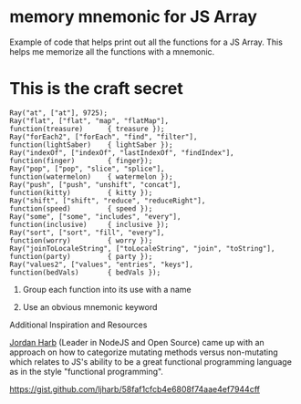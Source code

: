 # memory mnemonic for JS Array

Example of code that helps print out all the functions for a JS Array. This helps me memorize all the functions with a mnemonic.

# This is the craft secret

```
Ray("at", ["at"], 9725);
Ray("flat", ["flat", "map", "flatMap"],                             function(treasure)      { treasure });
Ray("forEach2", ["forEach", "find", "filter"],                      function(lightSaber)    { lightSaber });
Ray("indexOf", ["indexOf", "lastIndexOf", "findIndex"],             function(finger)        { finger});
Ray("pop", ["pop", "slice", "splice"],                              function(watermelon)    { watermelon });
Ray("push", ["push", "unshift", "concat"],                          function(kitty)         { kitty });
Ray("shift", ["shift", "reduce", "reduceRight"],                    function(speed)         { speed });
Ray("some", ["some", "includes", "every"],                          function(inclusive)     { inclusive });
Ray("sort", ["sort", "fill", "every"],                              function(worry)         { worry });
Ray("joinToLocaleString", ["toLocaleString", "join", "toString"],   function(party)         { party });
Ray("values2", ["values", "entries", "keys"],                       function(bedVals)       { bedVals });
```

1. Group each function into its use with a name

2. Use an obvious mnemonic keyword

Additional Inspiration and Resources

[Jordan Harb](https://gist.github.com/ljharb) (Leader in NodeJS and Open Source) came up with an approach on how to categorize mutating methods versus non-mutating which relates to JS's ability to be a great functional programming language as in the style "functional programming".

https://gist.github.com/ljharb/58faf1cfcb4e6808f74aae4ef7944cff
